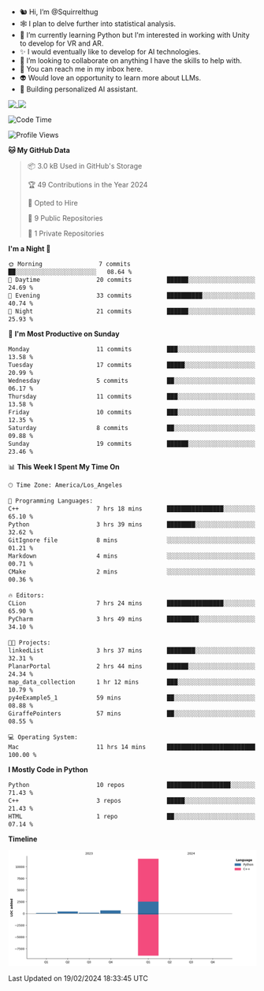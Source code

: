 - 🐿️ Hi, I’m @Squirrelthug
- 🕸️ I plan to delve further into statistical analysis.
- 🐍 I’m currently learning Python but I'm interested in working with Unity to develop for VR and AR.
- ✨ I would eventually like to develop for AI technologies.
- 🎃 I’m looking to collaborate on anything I have the skills to help with.
- 🔮 You can reach me in my inbox here.
- 👽 Would love an opportunity to learn more about LLMs.
- 🤖 Building personalized AI assistant.
<p></p>



<a href="https://github.com/anuraghazra/github-readme-stats">
  <img align="top" src="https://github-readme-stats.vercel.app/api?username=squirrelthug&show_icons=true&theme=darcula" />
</a>
<a href="https://git.io/streak-stats">
  <img align="top" src="https://streak-stats.demolab.com/?user=squirrelthug&theme=dark" />
</a>



<!--START_SECTION:waka-->
![Code Time](http://img.shields.io/badge/Code%20Time-35%20hrs%2020%20mins-blue)

![Profile Views](http://img.shields.io/badge/Profile%20Views-0-blue)

**🐱 My GitHub Data** 

> 📦 3.0 kB Used in GitHub's Storage 
 > 
> 🏆 49 Contributions in the Year 2024
 > 
> 💼 Opted to Hire
 > 
> 📜 9 Public Repositories 
 > 
> 🔑 1 Private Repositories 
 > 
**I'm a Night 🦉** 

```text
🌞 Morning                7 commits           ██░░░░░░░░░░░░░░░░░░░░░░░   08.64 % 
🌆 Daytime                20 commits          ██████░░░░░░░░░░░░░░░░░░░   24.69 % 
🌃 Evening                33 commits          ██████████░░░░░░░░░░░░░░░   40.74 % 
🌙 Night                  21 commits          ██████░░░░░░░░░░░░░░░░░░░   25.93 % 
```
📅 **I'm Most Productive on Sunday** 

```text
Monday                   11 commits          ███░░░░░░░░░░░░░░░░░░░░░░   13.58 % 
Tuesday                  17 commits          █████░░░░░░░░░░░░░░░░░░░░   20.99 % 
Wednesday                5 commits           ██░░░░░░░░░░░░░░░░░░░░░░░   06.17 % 
Thursday                 11 commits          ███░░░░░░░░░░░░░░░░░░░░░░   13.58 % 
Friday                   10 commits          ███░░░░░░░░░░░░░░░░░░░░░░   12.35 % 
Saturday                 8 commits           ██░░░░░░░░░░░░░░░░░░░░░░░   09.88 % 
Sunday                   19 commits          ██████░░░░░░░░░░░░░░░░░░░   23.46 % 
```


📊 **This Week I Spent My Time On** 

```text
🕑︎ Time Zone: America/Los_Angeles

💬 Programming Languages: 
C++                      7 hrs 18 mins       ████████████████░░░░░░░░░   65.10 % 
Python                   3 hrs 39 mins       ████████░░░░░░░░░░░░░░░░░   32.62 % 
GitIgnore file           8 mins              ░░░░░░░░░░░░░░░░░░░░░░░░░   01.21 % 
Markdown                 4 mins              ░░░░░░░░░░░░░░░░░░░░░░░░░   00.71 % 
CMake                    2 mins              ░░░░░░░░░░░░░░░░░░░░░░░░░   00.36 % 

🔥 Editors: 
CLion                    7 hrs 24 mins       ████████████████░░░░░░░░░   65.90 % 
PyCharm                  3 hrs 49 mins       █████████░░░░░░░░░░░░░░░░   34.10 % 

🐱‍💻 Projects: 
linkedList               3 hrs 37 mins       ████████░░░░░░░░░░░░░░░░░   32.31 % 
PlanarPortal             2 hrs 44 mins       ██████░░░░░░░░░░░░░░░░░░░   24.34 % 
map_data_collection      1 hr 12 mins        ███░░░░░░░░░░░░░░░░░░░░░░   10.79 % 
py4eExample5_1           59 mins             ██░░░░░░░░░░░░░░░░░░░░░░░   08.88 % 
GiraffePointers          57 mins             ██░░░░░░░░░░░░░░░░░░░░░░░   08.55 % 

💻 Operating System: 
Mac                      11 hrs 14 mins      █████████████████████████   100.00 % 
```

**I Mostly Code in Python** 

```text
Python                   10 repos            ██████████████████░░░░░░░   71.43 % 
C++                      3 repos             █████░░░░░░░░░░░░░░░░░░░░   21.43 % 
HTML                     1 repo              ██░░░░░░░░░░░░░░░░░░░░░░░   07.14 % 
```



**Timeline**

![Lines of Code chart](https://raw.githubusercontent.com/Squirrelthug/Squirrelthug/main/assets/bar_graph.png)


 Last Updated on 19/02/2024 18:33:45 UTC
<!--END_SECTION:waka-->

